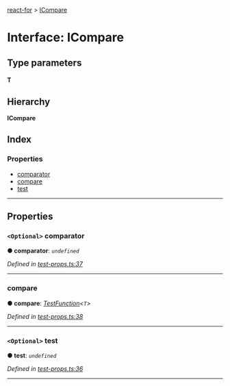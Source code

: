[react-for](../README.md) > [ICompare](../interfaces/icompare.md)

# Interface: ICompare

## Type parameters
#### T 
## Hierarchy

**ICompare**

## Index

### Properties

* [comparator](icompare.md#comparator)
* [compare](icompare.md#compare)
* [test](icompare.md#test)

---

## Properties

<a id="comparator"></a>

### `<Optional>` comparator

**● comparator**: *`undefined`*

*Defined in [test-props.ts:37](https://github.com/MJez29/react-for/blob/4901e34/src/test-props.ts#L37)*

___
<a id="compare"></a>

###  compare

**● compare**: *[TestFunction](../#testfunction)<`T`>*

*Defined in [test-props.ts:38](https://github.com/MJez29/react-for/blob/4901e34/src/test-props.ts#L38)*

___
<a id="test"></a>

### `<Optional>` test

**● test**: *`undefined`*

*Defined in [test-props.ts:36](https://github.com/MJez29/react-for/blob/4901e34/src/test-props.ts#L36)*

___

